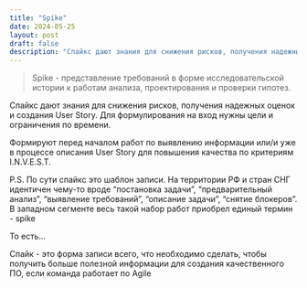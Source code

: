 ```yaml
---
title: "Spike"
date: 2024-05-25
layout: post
draft: false
description: "Спайкс дают знания для снижения рисков, получения надежных оценок и создания User Story. Для формулирования на вход нужны цели и ограничения по времени"
---
```


> Spike - представление требований в форме исследовательской истории к работам анализа, проектирования и проверки гипотез.

Спайкс дают знания для снижения рисков, получения надежных оценок и создания User Story. Для формулирования на вход нужны цели и ограничения по времени.

Формируют перед началом работ по выявлению информации или/и уже в процессе описания User Story для повышения качества по критериям I.N.V.E.S.T.

P.S. По сути спайкс это шаблон записи. На территории РФ и стран СНГ идентичен чему-то вроде “постановка задачи”, “предварительный анализ”, “выявление требований”, “описание задачи”, “снятие блокеров”. В западном сегменте весь такой набор работ приобрел единый термин - spike

То есть…

Спайк - это форма записи всего, что необходимо сделать, чтобы получить больше полезной информации для создания качественного ПО, если команда работает по Agile
